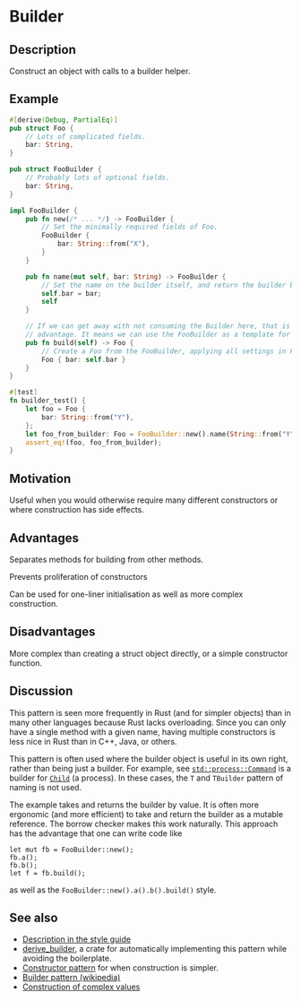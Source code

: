 # Builder

## Description

Construct an object with calls to a builder helper.

## Example

```rust
#[derive(Debug, PartialEq)]
pub struct Foo {
    // Lots of complicated fields.
    bar: String,
}

pub struct FooBuilder {
    // Probably lots of optional fields.
    bar: String,
}

impl FooBuilder {
    pub fn new(/* ... */) -> FooBuilder {
        // Set the minimally required fields of Foo.
        FooBuilder {
            bar: String::from("X"),
        }
    }

    pub fn name(mut self, bar: String) -> FooBuilder {
        // Set the name on the builder itself, and return the builder by value.
        self.bar = bar;
        self
    }

    // If we can get away with not consuming the Builder here, that is an
    // advantage. It means we can use the FooBuilder as a template for constructing many Foos.
    pub fn build(self) -> Foo {
        // Create a Foo from the FooBuilder, applying all settings in FooBuilder to Foo.
        Foo { bar: self.bar }
    }
}

#[test]
fn builder_test() {
    let foo = Foo {
        bar: String::from("Y"),
    };
    let foo_from_builder: Foo = FooBuilder::new().name(String::from("Y")).build();
    assert_eq!(foo, foo_from_builder);
}
```

## Motivation

Useful when you would otherwise require many different constructors or where
construction has side effects.

## Advantages

Separates methods for building from other methods.

Prevents proliferation of constructors

Can be used for one-liner initialisation as well as more complex construction.

## Disadvantages

More complex than creating a struct object directly, or a simple constructor
function.

## Discussion

This pattern is seen more frequently in Rust (and for simpler objects) than in
many other languages because Rust lacks overloading. Since you can only have a
single method with a given name, having multiple constructors is less nice in
Rust than in C++, Java, or others.

This pattern is often used where the builder object is useful in its own right,
rather than being just a builder. For example, see
[`std::process::Command`](https://doc.rust-lang.org/std/process/struct.Command.html)
is a builder for [`Child`](https://doc.rust-lang.org/std/process/struct.Child.html)
(a process). In these cases, the `T` and `TBuilder` pattern
of naming is not used.

The example takes and returns the builder by value. It is often more ergonomic
(and more efficient) to take and return the builder as a mutable reference. The
borrow checker makes this work naturally. This approach has the advantage that
one can write code like

```rust,ignore
let mut fb = FooBuilder::new();
fb.a();
fb.b();
let f = fb.build();
```

as well as the `FooBuilder::new().a().b().build()` style.

## See also

- [Description in the style guide](https://web.archive.org/web/20210104103100/https://doc.rust-lang.org/1.12.0/style/ownership/builders.html)
- [derive_builder](https://crates.io/crates/derive_builder), a crate for automatically implementing this pattern while avoiding the boilerplate.
- [Constructor pattern](../idioms/ctor.md) for when construction is simpler.
- [Builder pattern (wikipedia)](https://en.wikipedia.org/wiki/Builder_pattern)
- [Construction of complex values](https://web.archive.org/web/20210104103000/https://rust-lang.github.io/api-guidelines/type-safety.html#c-builder)
